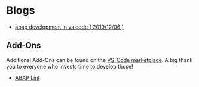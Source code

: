 # Blogs

* [abap development in vs code ( 2019/12/06 )](https://blogs.sap.com/2019/12/06/abap-development-in-vs-code/)

## Add-Ons

Additional Add-Ons can be found on the [VS-Code marketplace](https://marketplace.visualstudio.com/). A big thank you to everyone who invests time to develop those!

* [ABAP Lint](https://marketplace.visualstudio.com/items?itemName=larshp.vscode-abaplint)
